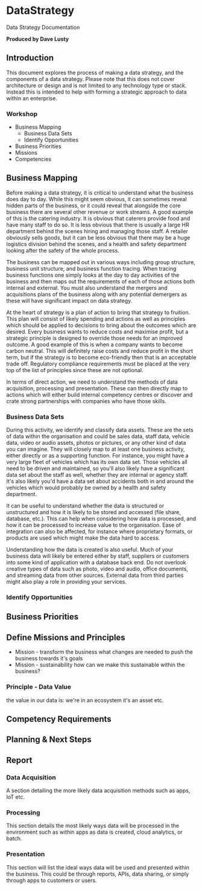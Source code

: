 # DataStrategy
Data Strategy Documentation

**Produced by Dave Lusty**

## Introduction

This document explores the process of making a data strategy, and the components of a data strategy. Please note that this does not cover architecture or design and is not limited to any technology type or stack. Instead this is intended to help with forming a strategic approach to data within an enterprise.

### Workshop

 * Business Mapping
   * Business Data Sets
   * Identify Opportunities
 * Business Priorities
 * Missions
 * Competencies

## Business Mapping

Before making a data strategy, it is critical to understand what the business does day to day. While this might seem obvious, it can sometimes reveal hidden parts of the business, or it could reveal that alongside the core business there are several other revenue or work streams. A good example of this is the catering industry. It is obvious that caterers provide food and have many staff to do so. It is less obvious that there is usually a large HR department behind the scenes hiring and managing those staff. A retailer obviously sells goods, but it can be less obvious that there may be a huge logistics division behind the scenes, and a health and safety department looking after the safety of the whole process.

The business can be mapped out in various ways including group structure, business unit structure, and business function tracing. When tracing business functions one simply looks at the day to day activities of the business and then maps out the requirements of each of those actions both internal and external. You must also understand the mergers and acquisitions plans of the business along with any potential demergers as these will have significant impact on data strategy.

At the heart of strategy is a plan of action to bring that strategy to fruition. This plan will consist of likely spending and actions as well as principles which should be applied to decisions to bring about the outcomes which are desired. Every business wants to reduce costs and maximise profit, but a strategic principle is designed to override those needs for an improved outcome. A good example of this is when a company wants to become carbon neutral. This will definitely raise costs and reduce profit in the short term, but if the strategy is to become eco-friendly then that is an acceptable trade off. Regulatory compliance requirements must be placed at the very top of the list of principles since these are not optional.

In terms of direct action, we need to understand the methods of data acquisition, processing and presentation. These can then directly map to actions which will either build internal competency centres or discover and crate strong partnerships with companies who have those skills.

### Business Data Sets

During this activity, we identify and classify data assets. These are the sets of data within the organisation and could be sales data, staff data, vehicle data, video or audio assets, photos or pictures, or any other kind of data you can imagine. They will closely map to at least one business activity, either directly or as a supporting function. For instance, you might have a very large fleet of vehicles which has its own data set. Those vehicles all need to be driven and maintained, so you'll also likely have a significant data set about the staff as well, whether they are internal or agency staff. It's also likely you'd have a data set about accidents both in and around the vehicles which would probably be owned by a health and safety department.

It can be useful to understand whether the data is structured or unstructured and how it is likely to be stored and accessed (file share, database, etc.). This can help when considering how data is processed, and how it can be processed to increase value to the organisation. Ease of integration can also be affected, for instance where proprietary formats, or products are used which might make the data hard to access.

Understanding how the data is created is also useful. Much of your business data will likely be entered either by staff, suppliers or customers into some kind of application with a database back end. Do not overlook creative types of data such as photo, video and audio, office documents, and streaming data from other sources. External data from third parties might also play a role in providing your services.

### Identify Opportunities
## Business Priorities
## Define Missions and Principles
 * Mission - transform the business
 what changes are needed to push the business towards it's goals
 * Mission - sustainability
 how can we make this sustainable within the business?

### Principle - Data Value
the value in our data is:
we're in an ecosystem
it's an asset
etc.

## Competency Requirements
## Planning & Next Steps

## Report

### Data Acquisition

A section detailing the more likely data acquisition methods such as apps, IoT etc.

### Processing

This section details the most likely ways data will be processed in the environment such as within apps as data is created, cloud analytics, or batch.

### Presentation

This section will list the ideal ways data will be used and presented within the business. This could be through reports, APIs, data sharing, or simply through apps to customers or users.